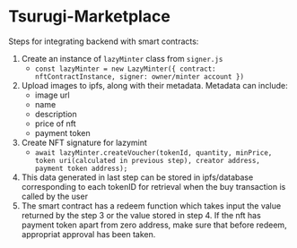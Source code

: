 # Tsurugi-Marketplace

Steps for integrating backend with smart contracts:
1. Create an instance of `lazyMinter` class from `signer.js`
    - `const lazyMinter = new LazyMinter({ contract: nftContractInstance, signer: owner/minter account })`
2. Upload images to ipfs, along with their metadata. Metadata can include:
    - image url
    - name
    - description
    - price of nft
    - payment token
3. Create NFT signature for lazymint
    - `await lazyMinter.createVoucher(tokenId, quantity, minPrice, token uri(calculated in previous step), creator address, payment token address);`
4. This data generated in last step can be stored in ipfs/database corresponding to each tokenID for retrieval when the buy transaction is called by the user
5. The smart contract has a redeem function which takes input the value returned by the step 3 or the value stored in step 4. If the nft has payment token apart from zero address, make sure that before redeem, appropriat approval has been taken.